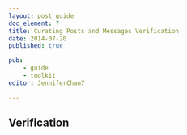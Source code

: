 ```yaml
---
layout: post_guide
doc_element: 7
title: Curating Posts and Messages Verification
date: 2014-07-20
published: true

pub: 
	- guide
	- toolkit
editor: JenniferChan7

---
```


## Verification



